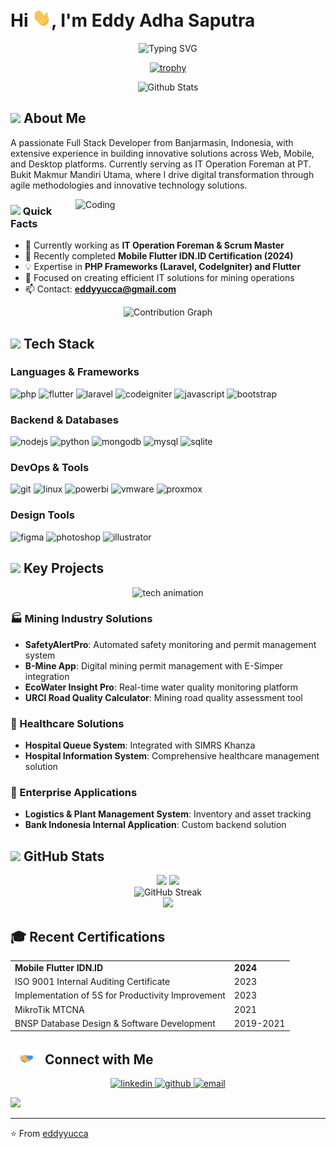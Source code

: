 # Hi <img src="https://raw.githubusercontent.com/ABSphreak/ABSphreak/master/gifs/Hi.gif" width="30px">, I'm Eddy Adha Saputra

<div align="center">
  <img src="https://readme-typing-svg.herokuapp.com?font=Fira+Code&size=25&duration=3000&pause=1000&color=2C974B&background=FF000000&center=true&vCenter=true&width=435&lines=Fullstack+Developer+%F0%9F%92%BB;Mobile+Developer+%F0%9F%93%B1;IT+Operations+Specialist+%F0%9F%94%A7;Scrum+Master+%F0%9F%8F%83" alt="Typing SVG" />
  
  <br>
  
  [![trophy](https://github-profile-trophy.vercel.app/?username=eddyyucca&theme=onedark&row=1&column=6)](https://github.com/ryo-ma/github-profile-trophy)
  
  <img src="https://raw.githubusercontent.com/mayhemantt/mayhemantt/Update/svg/Bottom.svg" alt="Github Stats" />
</div>

## <img src="https://media2.giphy.com/media/QssGEmpkyEOhBCb7e1/giphy.gif?cid=ecf05e47a0n3gi1bfqntqmob8g9aid1oyj2wr3ds3mg700bl&rid=giphy.gif" width="25"> About Me

A passionate Full Stack Developer from Banjarmasin, Indonesia, with extensive experience in building innovative solutions across Web, Mobile, and Desktop platforms. Currently serving as IT Operation Foreman at PT. Bukit Makmur Mandiri Utama, where I drive digital transformation through agile methodologies and innovative technology solutions.

<img align="right" alt="Coding" width="400" src="https://user-images.githubusercontent.com/74038190/229223263-cf2e4b07-2615-4f87-9c38-e37600f8381a.gif"/>

### <img src="https://media.giphy.com/media/iY8CRBdQXODJSCERIr/giphy.gif" width="25"> Quick Facts

- 🔭 Currently working as **IT Operation Foreman & Scrum Master**
- 🌱 Recently completed **Mobile Flutter IDN.ID Certification (2024)**
- 💡 Expertise in **PHP Frameworks (Laravel, CodeIgniter) and Flutter**
- 🎯 Focused on creating efficient IT solutions for mining operations
- 📫 Contact: **eddyyucca@gmail.com**

<!-- Activity Graph -->
<p align="center">
  <img src="https://github-readme-activity-graph.vercel.app/graph?username=eddyyucca&theme=tokyo-night" alt="Contribution Graph" />
</p>

## <img src="https://media.giphy.com/media/WUlplcMpOCEmTGBtBW/giphy.gif" width="30"> Tech Stack

### Languages & Frameworks
<p align="left">
<img src="https://img.shields.io/badge/PHP-777BB4?style=for-the-badge&logo=php&logoColor=white" alt="php" />
<img src="https://img.shields.io/badge/Flutter-02569B?style=for-the-badge&logo=flutter&logoColor=white" alt="flutter" />
<img src="https://img.shields.io/badge/Laravel-FF2D20?style=for-the-badge&logo=laravel&logoColor=white" alt="laravel" />
<img src="https://img.shields.io/badge/CodeIgniter-EF4223?style=for-the-badge&logo=codeigniter&logoColor=white" alt="codeigniter" />
<img src="https://img.shields.io/badge/JavaScript-F7DF1E?style=for-the-badge&logo=javascript&logoColor=black" alt="javascript" />
<img src="https://img.shields.io/badge/Bootstrap-7952B3?style=for-the-badge&logo=bootstrap&logoColor=white" alt="bootstrap" />
</p>

### Backend & Databases
<p align="left">
<img src="https://img.shields.io/badge/Node.js-339933?style=for-the-badge&logo=nodedotjs&logoColor=white" alt="nodejs" />
<img src="https://img.shields.io/badge/Python-3776AB?style=for-the-badge&logo=python&logoColor=white" alt="python" />
<img src="https://img.shields.io/badge/MongoDB-47A248?style=for-the-badge&logo=mongodb&logoColor=white" alt="mongodb" />
<img src="https://img.shields.io/badge/MySQL-4479A1?style=for-the-badge&logo=mysql&logoColor=white" alt="mysql" />
<img src="https://img.shields.io/badge/SQLite-003B57?style=for-the-badge&logo=sqlite&logoColor=white" alt="sqlite" />
</p>

### DevOps & Tools
<p align="left">
<img src="https://img.shields.io/badge/Git-F05032?style=for-the-badge&logo=git&logoColor=white" alt="git" />
<img src="https://img.shields.io/badge/Linux-FCC624?style=for-the-badge&logo=linux&logoColor=black" alt="linux" />
<img src="https://img.shields.io/badge/PowerBI-F2C811?style=for-the-badge&logo=powerbi&logoColor=black" alt="powerbi" />
<img src="https://img.shields.io/badge/VMware-607078?style=for-the-badge&logo=vmware&logoColor=white" alt="vmware" />
<img src="https://img.shields.io/badge/Proxmox-E57000?style=for-the-badge&logo=proxmox&logoColor=white" alt="proxmox" />
</p>

### Design Tools
<p align="left">
<img src="https://img.shields.io/badge/Figma-F24E1E?style=for-the-badge&logo=figma&logoColor=white" alt="figma" />
<img src="https://img.shields.io/badge/Photoshop-31A8FF?style=for-the-badge&logo=adobe-photoshop&logoColor=white" alt="photoshop" />
<img src="https://img.shields.io/badge/Illustrator-FF9A00?style=for-the-badge&logo=adobe-illustrator&logoColor=white" alt="illustrator" />
</p>

## <img src="https://media.giphy.com/media/iY8CRBdQXODJSCERIr/giphy.gif" width="25"> Key Projects

<!-- Tech Animation -->
<div align="center">
  <img src="https://user-images.githubusercontent.com/74038190/212284158-e840e285-664b-44d7-b79b-e264b5e54825.gif" width="400" alt="tech animation">
</div>

### 🏭 Mining Industry Solutions
- **SafetyAlertPro**: Automated safety monitoring and permit management system
- **B-Mine App**: Digital mining permit management with E-Simper integration
- **EcoWater Insight Pro**: Real-time water quality monitoring platform
- **URCI Road Quality Calculator**: Mining road quality assessment tool

### 🏥 Healthcare Solutions
- **Hospital Queue System**: Integrated with SIMRS Khanza
- **Hospital Information System**: Comprehensive healthcare management solution

### 💼 Enterprise Applications
- **Logistics & Plant Management System**: Inventory and asset tracking
- **Bank Indonesia Internal Application**: Custom backend solution

## <img src="https://media.giphy.com/media/dWesBcTLavkZuG35MI/giphy.gif" width="25"> GitHub Stats

<div align="center">
  <img height="180em" src="https://github-readme-stats.vercel.app/api?username=eddyyucca&show_icons=true&theme=tokyonight&include_all_commits=true&count_private=true"/>
  <img height="180em" src="https://github-readme-stats.vercel.app/api/top-langs/?username=eddyyucca&layout=compact&langs_count=7&theme=tokyonight"/>
</div>

<div align="center">
  <img src="https://github-readme-streak-stats.herokuapp.com/?user=eddyyucca&theme=tokyonight" alt="GitHub Streak" />
</div>

<div align="center">
  <img src="https://github-profile-summary-cards.vercel.app/api/cards/profile-details?username=eddyyucca&theme=tokyonight" />
</div>

## 🎓 Recent Certifications
<div align="center">
  <table>
    <tr>
      <td><b>Mobile Flutter IDN.ID</b></td>
      <td><b>2024</b></td>
    </tr>
    <tr>
      <td>ISO 9001 Internal Auditing Certificate</td>
      <td>2023</td>
    </tr>
    <tr>
      <td>Implementation of 5S for Productivity Improvement</td>
      <td>2023</td>
    </tr>
    <tr>
      <td>MikroTik MTCNA</td>
      <td>2021</td>
    </tr>
    <tr>
      <td>BNSP Database Design & Software Development</td>
      <td>2019-2021</td>
    </tr>
  </table>
</div>

## <img src="https://github.com/0xAbdulKhalid/0xAbdulKhalid/raw/main/assets/mdImages/handshake.gif" width="50"> Connect with Me

<p align="center">
  <a href="https://www.linkedin.com/in/eddyyucca">
    <img src="https://img.shields.io/badge/LinkedIn-0077B5?style=for-the-badge&logo=linkedin&logoColor=white" alt="linkedin" />
  </a>
  <a href="https://github.com/eddyyucca">
    <img src="https://img.shields.io/badge/GitHub-100000?style=for-the-badge&logo=github&logoColor=white" alt="github" />
  </a>
  <a href="mailto:eddyyucca@gmail.com">
    <img src="https://img.shields.io/badge/Email-D14836?style=for-the-badge&logo=gmail&logoColor=white" alt="email" />
  </a>
</p>

<img src="https://raw.githubusercontent.com/Trilokia/Trilokia/379277808c61ef204768a61bbc5d25bc7798ccf1/bottom_header.svg" />

---
⭐️ From [eddyyucca](https://github.com/eddyyucca)
